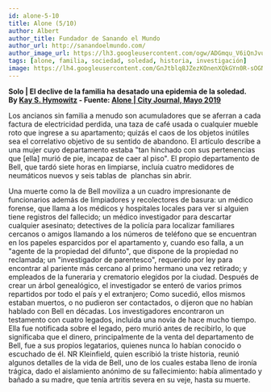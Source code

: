 ```yaml
---
id: alone-5-10
title: Alone (5/10)
author: Albert
author_title: Fundador de Sanando el Mundo
author_url: http://sanandoelmundo.com/
author_image_url: https://lh3.googleusercontent.com/ogw/ADGmqu_V6iQnJvuIOUFQJ8ebZQW6vvBd8lk0fipmF92Z
tags: [alone, familia, sociedad, soledad, historia, investigación]
image: https://lh4.googleusercontent.com/GnJtblq8JZezKOnenXQkGYn0R-sOGNJy8n7Twzzdj6JcKnMDWW9AtsvhbfG3X_dixs8jYbGgoe8RopGleb8J=w2560-h1450-rw
---
```


**Solo | El declive de la familia ha desatado una epidemia de la soledad.**  
**By [Kay S. Hymowitz](https://www.city-journal.org/contributor/kay-s-hymowitz_90) - Fuente: [Alone | City Journal, Mayo 2019](https://www.city-journal.org/decline-of-family-loneliness-epidemic)**

Los ancianos sin familia a menudo son acumuladores que se aferran a cada factura de electricidad perdida, una taza de café usada o cualquier mueble roto que ingrese a su apartamento; quizás el caos de los objetos inútiles sea el correlativo objetivo de su sentido de abandono. El artículo describe a una mujer cuyo departamento estaba "tan hinchado con sus pertenencias que [ella] murió de pie, incapaz de caer al piso". El propio departamento de Bell, que tardó siete horas en limpiarse, incluía cuatro medidores de neumáticos nuevos y seis tablas de  planchas sin abrir.

Una muerte como la de Bell moviliza a un cuadro impresionante de funcionarios además de limpiadores y recolectores de basura: un médico forense, que llama a los médicos y hospitales locales para ver si alguien tiene registros del fallecido; un médico investigador para descartar cualquier asesinato; detectives de la policía para localizar familiares cercanos o amigos llamando a los números de teléfono que se encuentran en los papeles esparcidos por el apartamento y, cuando eso falla, a un "agente de la propiedad del difunto", que dispone de la propiedad no reclamada; un "investigador de parentesco", requerido por ley para encontrar al pariente más cercano al primo hermano una vez retirado; y empleados de la funeraria y crematorio elegidos por la ciudad. Después de crear un árbol genealógico, el investigador se enteró de varios primos repartidos por todo el país y el extranjero; Como sucedió, ellos mismos estaban muertos, o no pudieron ser contactados, o dijeron que no habían hablado con Bell en décadas. Los investigadores encontraron un testamento con cuatro legados, incluida una novia de hace mucho tiempo. Ella fue notificada sobre el legado, pero murió antes de recibirlo, lo que significaba que el dinero, principalmente de la venta del departamento de Bell, fue a sus propios legatarios, quienes nunca lo habían conocido o escuchado de él. NR Kleinfield, quien escribió la triste historia, reunió algunos detalles de la vida de Bell, uno de los cuales estaba lleno de ironía trágica, dado el aislamiento anónimo de su fallecimiento: había alimentado y bañado a su madre, que tenía artritis severa en su veje, hasta su muerte.